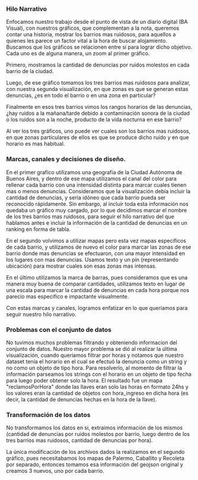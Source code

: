### Hilo Narrativo
Enfocamos nuestro trabajo desde el punto de vista de un diario digital (BA Visual), con nuestros gráficos, que complementan a la nota, queremos contar una historia, mostrar los barrios mas ruidosos, para aquellos a quienes les parece un factor vital a la hora de buscar alojamiento.
Buscamos que los gráficos se relacionen entre sí para lograr dicho objetivo. Cada uno es de alguna manera, un zoom al primer gráfico.

Primero, mostramos la cantidad de denuncias por ruidos molestos en cada barrio de la ciudad.

Luego, de ese gráfico tomamos los tres barrios mas ruidosos para analizar, con nuestra segunda visualización, en que zonas es que se generan estas denuncias, ¿es en todo el barrio o en una zona en particular? 

Finalmente en esos tres barrios vimos los rangos horarios de las denuncias, ¿hay ruidos a la mañana/tarde debido a contaminación sonora de la ciudad o los ruidos son a la noche, producto de la vida nocturna en ese barrio?

Al ver los tres gráficos, uno puede ver cuales son los barrios mas ruidosos, en que zonas particulares de ellos es que se produce dicho ruido y en que horario es mas habitual.

### Marcas, canales y decisiones de diseño.
En el primer grafico utilizamos una geografía de la Ciudad Autónoma de Buenos Aires, y dentro de ese mapa utilizamos el canal del color para rellenar cada barrio con una intensidad distinta para marcar cuales tienen mas o menos denuncias. Consideramos que la visualización debía incluir la cantidad de denuncias, y sería idóneo que cada barrio pueda ser reconocido rápidamente. Sin embargo, al incluir toda esta información nos quedaba un gráfico muy cargado, por lo que decidimos marcar el nombre de los tres barrios mas ruidosos, para seguir el hilo narrativo del que hablamos antes e incluir la información de la cantidad de denuncias en un ranking en forma de tabla.

En el segundo volvimos a utilizar mapas pero esta vez mapas especificos de cada barrio, y utilizamos de nuevo el color para marcar las zonas de ese barrio donde mas denuncias se efectuaron, con una mayor intensidad en los lugares con mas denuncias. Usamos texto y un pín (representando ubicación) para mostrar cuales son esas zonas mas intensas.

En el último utilizamos la marca de barras, pues consideramos que es una manera muy buena de comparar cantidades, utilizamos texto en lugar de una escala para marcar la cantidad de denuncias en cada hora porque nos parecio mas especifico e impactante visualmente. 

Con estas marcas y canales, logramos enfatizar en lo que queríamos para seguir nuestro hilo narrativo.

### Problemas con el conjunto de datos
No tuvimos muchos problemas filtrando y obteniendo informacion del conjunto de datos. Nuestro mayor problema se dió al realizar la última visualización, cuando queríamos filtrar por horas y notamos que nuestro dataset tenía el horario en el cual se efectuó la denuncia como un string y no como un objeto de tipo hora. Para resolverlo, al momento de filtrar la información parseamos los strings con el horario en un objeto de tipo fecha para luego poder obtener solo la hora. El resultado fue un mapa "reclamosPorHora" donde las llaves eran solo las horas en formato 24hs y los valores eran la cantidad de objetos con hora_ingreso en dicha hora (es decir, la cantidad de denuncias hechas en la hora de la llave).

### Transformación de los datos
No transformamos los datos en si, extraimos información de los mismos (cantidad de denuncias por ruidos molestos por barrio, luego dentro de los tres barrios mas ruidosos, cantidad de denuncias por hora).

La única modificación de los archivos dados la realizamos en el segundo gráfico, pues necesitabamos los mapas de Palermo, Caballito y Recoleta por separado, entonces tomamos esa información del geojson original y creamos 3 nuevos, uno por cada barrio.